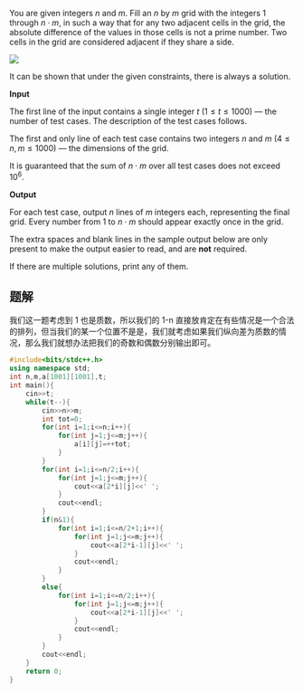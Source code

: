 You are given integers $n$ and $m$. Fill an $n$ by $m$ grid with the integers $1$ through $n\cdot m$, in such a way that for any two adjacent cells in the grid, the absolute difference of the values in those cells is not a prime number. Two cells in the grid are considered adjacent if they share a side.

![](https://espresso.codeforces.com/a0834d13365d1753094fd957deb6b0ac5840c83a.png)

It can be shown that under the given constraints, there is always a solution.

**Input**

The first line of the input contains a single integer $t$ ($1 \le t \le 1000$) — the number of test cases. The description of the test cases follows.

The first and only line of each test case contains two integers $n$ and $m$ ($4 \le n, m \le 1000$) — the dimensions of the grid.

It is guaranteed that the sum of $n\cdot m$ over all test cases does not exceed $10^6$.

**Output**

For each test case, output $n$ lines of $m$ integers each, representing the final grid. Every number from $1$ to $n\cdot m$ should appear exactly once in the grid.

The extra spaces and blank lines in the sample output below are only present to make the output easier to read, and are **not** required.

If there are multiple solutions, print any of them.

## 题解
我们这一题考虑到 1 也是质数，所以我们的 1-n 直接放肯定在有些情况是一个合法的排列，但当我们的某一个位置不是是，我们就考虑如果我们纵向差为质数的情况，那么我们就想办法把我们的奇数和偶数分别输出即可。

```cpp
#include<bits/stdc++.h>
using namespace std;
int n,m,a[1001][1001],t;
int main(){
	cin>>t;
	while(t--){
		cin>>n>>m;
		int tot=0;
		for(int i=1;i<=n;i++){
			for(int j=1;j<=m;j++){
				a[i][j]=++tot;
			}
		}
		for(int i=1;i<=n/2;i++){
			for(int j=1;j<=m;j++){
				cout<<a[2*i][j]<<' ';
			}
			cout<<endl;
		}
		if(n&1){
			for(int i=1;i<=n/2+1;i++){
				for(int j=1;j<=m;j++){
					cout<<a[2*i-1][j]<<' ';
				}
				cout<<endl;
			}
		}
		else{
			for(int i=1;i<=n/2;i++){
				for(int j=1;j<=m;j++){
					cout<<a[2*i-1][j]<<' ';
				}
				cout<<endl;
			}	
		}
		cout<<endl;
	}
	return 0;
}
```